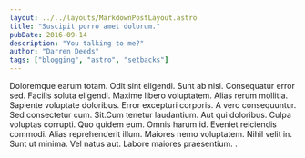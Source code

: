 ```yaml
---
layout: ../../layouts/MarkdownPostLayout.astro
title: "Suscipit porro amet dolorum."
pubDate: 2016-09-14
description: "You talking to me?"
author: "Darren Deeds"
tags: ["blogging", "astro", "setbacks"]
---
```


Doloremque earum totam. Odit sint eligendi. Sunt ab nisi. Consequatur error sed. Facilis soluta eligendi. Maxime libero voluptatem. Alias rerum mollitia. Sapiente voluptate doloribus. Error excepturi corporis. A vero consequuntur. Sed consectetur cum. Sit.Cum tenetur laudantium. Aut qui doloribus. Culpa voluptas corrupti. Quo quidem eum. Omnis harum id. Eveniet reiciendis commodi. Alias reprehenderit illum. Maiores nemo voluptatem. Nihil velit in. Sunt ut minima. Vel natus aut. Labore maiores praesentium. .

